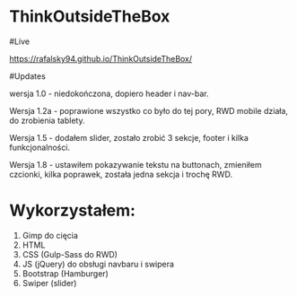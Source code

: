 # ThinkOutsideTheBox

#Live

https://rafalsky94.github.io/ThinkOutsideTheBox/

#Updates

wersja 1.0 - niedokończona, dopiero header i nav-bar.

Wersja 1.2a - poprawione wszystko co było do tej pory, RWD mobile działa, do zrobienia tablety.

Wersja 1.5 - dodałem slider, zostało zrobić 3 sekcje, footer i kilka funkcjonalności.

Wersja 1.8 - ustawiłem pokazywanie tekstu na buttonach, zmieniłem czcionki, kilka poprawek, została jedna sekcja i trochę RWD.

# Wykorzystałem:

1. Gimp do cięcia
2. HTML
3. CSS (Gulp-Sass do RWD)
4. JS (jQuery) do obsługi navbaru i swipera
5. Bootstrap (Hamburger)
6. Swiper (slider)
